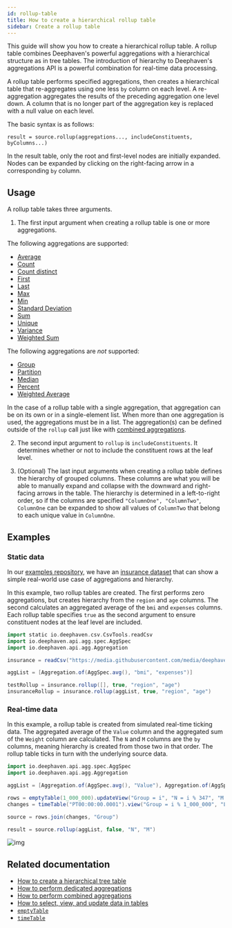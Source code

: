 ```yaml
---
id: rollup-table
title: How to create a hierarchical rollup table
sidebar: Create a rollup table
---
```


This guide will show you how to create a hierarchical rollup table. A rollup table combines Deephaven's powerful aggregations with a hierarchical structure as in tree tables. The introduction of hierarchy to Deephaven's aggregations API is a powerful combination for real-time data processing.

A rollup table performs specified aggregations, then creates a hierarchical table that re-aggregates using one less `by` column on each level. A re-aggregation aggregates the results of the preceding aggregation one level down. A column that is no longer part of the aggregation key is replaced with a null value on each level.

The basic syntax is as follows:

```
result = source.rollup(aggregations..., includeConstituents, byColumns...)
```

In the result table, only the root and first-level nodes are initially expanded. Nodes can be expanded by clicking on the right-facing arrow in a corresponding `by` column.

## Usage

A rollup table takes three arguments.

1. The first input argument when creating a rollup table is one or more aggregations.

The following aggregations are supported:

- [Average](../reference/table-operations/group-and-aggregate/AggAvg.md)
- [Count](../reference/table-operations/group-and-aggregate/AggCount.md)
- [Count distinct](../reference/table-operations/group-and-aggregate/AggCountDistinct.md)
- [First](../reference/table-operations/group-and-aggregate/AggFirst.md)
- [Last](../reference/table-operations/group-and-aggregate/AggLast.md)
- [Max](../reference/table-operations/group-and-aggregate/AggMax.md)
- [Min](../reference/table-operations/group-and-aggregate/AggMin.md)
- [Standard Deviation](../reference/table-operations/group-and-aggregate/AggStd.md)
- [Sum](../reference/table-operations/group-and-aggregate/AggSum.md)
- [Unique](../reference/table-operations/group-and-aggregate/AggUnique.md)
- [Variance](../reference/table-operations/group-and-aggregate/AggVar.md)
- [Weighted Sum](../reference/table-operations/group-and-aggregate/AggWSum.md)

The following aggregations are _not_ supported:

- [Group](../reference/table-operations/group-and-aggregate/AggGroup.md)
- [Partition](../reference/table-operations/group-and-aggregate/partitionBy.md)
- [Median](../reference/table-operations/group-and-aggregate/AggMed.md)
- [Percent](../reference/table-operations/group-and-aggregate/AggPct.md)
- [Weighted Average](../reference/table-operations/group-and-aggregate/AggWAvg.md)

In the case of a rollup table with a single aggregation, that aggregation can be on its own or in a single-element list. When more than one aggregation is used, the aggregations must be in a list. The aggregation(s) can be defined outside of the `rollup` call just like with [combined aggregations](./combined-aggregations.md#syntax).

2. The second input argument to `rollup` is `includeConstituents`. It determines whether or not to include the constituent rows at the leaf level.

3. (Optional) The last input arguments when creating a rollup table defines the hierarchy of grouped columns. These columns are what you will be able to manually expand and collapse with the downward and right-facing arrows in the table. The hierarchy is determined in a left-to-right order, so if the columns are specified `"ColumnOne", "ColumnTwo"`, `ColumnOne` can be expanded to show all values of `ColumnTwo` that belong to each unique value in `ColumnOne`.

## Examples

### Static data

In our [examples repository](https://github.com/deephaven/examples), we have an [insurance dataset](https://github.com/deephaven/examples/tree/main/Insurance) that can show a simple real-world use case of aggregations and hierarchy.

In this example, two rollup tables are created. The first performs zero aggregations, but creates hierarchy from the `region` and `age` columns. The second calculates an aggregated average of the `bmi` and `expenses` columns. Each rollup table specifies `true` as the second argument to ensure constituent nodes at the leaf level are included.

```groovy order=insurance,insuranceRollup
import static io.deephaven.csv.CsvTools.readCsv
import io.deephaven.api.agg.spec.AggSpec
import io.deephaven.api.agg.Aggregation

insurance = readCsv("https://media.githubusercontent.com/media/deephaven/examples/main/Insurance/csv/insurance.csv")

aggList = [Aggregation.of(AggSpec.avg(), "bmi", "expenses")]

testRollup = insurance.rollup([], true, "region", "age")
insuranceRollup = insurance.rollup(aggList, true, "region", "age")
```

### Real-time data

In this example, a rollup table is created from simulated real-time ticking data. The aggregated average of the `Value` column and the aggregated sum of the `Weight` column are calculated. The `N` and `M` columns are the `by` columns, meaning hierarchy is created from those two in that order. The rollup table ticks in turn with the underlying source data.

```groovy ticking-table order=null
import io.deephaven.api.agg.spec.AggSpec
import io.deephaven.api.agg.Aggregation

aggList = [Aggregation.of(AggSpec.avg(), "Value"), Aggregation.of(AggSpec.sum(), "Weight")]

rows = emptyTable(1_000_000).updateView("Group = i", "N = i % 347", "M = i % 29")
changes = timeTable("PT00:00:00.0001").view("Group = i % 1_000_000", "LastModified = Timestamp", "Value = (i * Math.sin(i)) % 6977", "Weight = (i * Math.sin(i)) % 7151").lastBy("Group")

source = rows.join(changes, "Group")

result = source.rollup(aggList, false, "N", "M")
```

![img](../../../../core/docs/assets/how-to/rollup-table-realtime.gif)

## Related documentation

- [How to create a hierarchical tree table](./tree-table.md)
- [How to perform dedicated aggregations](./dedicated-aggregations.md)
- [How to perform combined aggregations](./combined-aggregations.md)
- [How to select, view, and update data in tables](./use-select-view-update.md)
- [`emptyTable`](../reference/table-operations/create/emptyTable.md)
- [`timeTable`](../reference/table-operations/create/timeTable.md)
